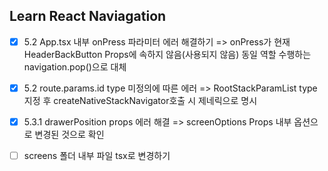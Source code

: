 ## Learn React Naviagation

- [x] 5.2 App.tsx 내부 onPress 파라미터 에러 해결하기
      => onPress가 현재 HeaderBackButton Props에 속하지 않음(사용되지 않음) 동일 역할 수행하는 navigation.pop()으로 대체
- [x] 5.2 route.params.id type 미정의에 따른 에러 => RootStackParamList type 지정 후 createNativeStackNavigator호출 시 제네릭으로 명시

- [x] 5.3.1 drawerPosition props 에러 해결 => screenOptions Props 내부 옵션으로 변경된 것으로 확인

- [ ] screens 폴더 내부 파일 tsx로 변경하기
